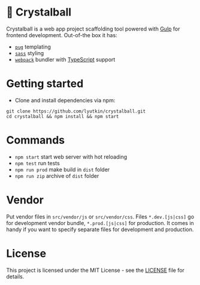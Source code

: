 # 🔮 Crystalball

Crystalball is a web app project scaffolding tool powered with [Gulp](https://gulpjs.com) for frontend development. Out-of-the box it has:

- [`pug`](https://pugjs.org/api/getting-started.html) templating
- [`sass`](https://sass-lang.com/) styling
- [`webpack`](https://webpack.js.org/) bundler with [TypeScript](https://www.typescriptlang.org/) support

# Getting started
- Clone and install dependencies via npm:
```
git clone https://github.com/lyutkin/crystalball.git
cd crystalball && npm install && npm start
```

# Commands
- `npm start` start web server with hot reloading
- `npm test` run tests
- `npm run prod` make build in `dist` folder
- `npm run zip` archive of `dist` folder

# Vendor

Put vendor files in `src/vendor/js` or `src/vendor/css`. Files `*.dev.[js|css]` go for development vendor bundle, `*.prod.[js|css]` for production. It comes in handy if you want to specify separate files for development and production.

# License

This project is licensed under the MIT License - see the [LICENSE](LICENSE) file for details.
